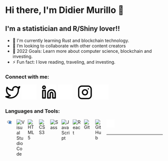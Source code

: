 # Hi there, I'm Didier Murillo 👋 

## I'm a statistician and R/Shiny lover!!

- 🌱 I'm currently learning Rust and blockchain technology.
- 👯 I’m looking to collaborate with other content creators
- 🥅 2022 Goals: Learn more about computer science, blockchain and investing.
- ⚡ Fun fact: I love reading, traveling, and investing.

### Connect with me:

[![website](./img/twitter-light.svg)](https://twitter.com/elconde0787#gh-light-mode-only)
[![website](./img/twitter-dark.svg)](https://twitter.com/elconde0787#gh-dark-mode-only)
&nbsp;&nbsp;
[![website](./img/linkedin-light.svg)](https://www.linkedin.com/in/damurillof/#gh-light-mode-only)
[![website](./img/linkedin-dark.svg)](https://www.linkedin.com/in/damurillof/#gh-dark-mode-only)
&nbsp;&nbsp;
[![website](./img/instagram-light.svg)](https://www.instagram.com/jackmystery_/#gh-light-mode-only)
[![website](./img/instagram-dark.svg)](https://www.instagram.com/jackmystery_/#gh-dark-mode-only)

### Languages and Tools:

<img align="left" alt="Terminal" width="26px" src="https://raw.githubusercontent.com/DidierMurilloF/DidierMurilloF/main/img/R_(programming_language)-Logo.wine.svg" style="padding-right:10px;" />
<img align="left" alt="Visual Studio Code" width="26px" src="https://cdn.jsdelivr.net/gh/devicons/devicon/icons/vscode/vscode-original.svg" style="padding-right:10px;" />

<img align="left" alt="HTML5" width="26px" src="https://cdn.jsdelivr.net/gh/devicons/devicon/icons/html5/html5-original.svg" style="padding-right:10px;" />
<img align="left" alt="CSS3" width="26px" src="https://cdn.jsdelivr.net/gh/devicons/devicon/icons/css3/css3-original.svg" style="padding-right:10px;" />
<img align="left" alt="Sass" width="26px" src="https://cdn.jsdelivr.net/gh/devicons/devicon/icons/sass/sass-original.svg" style="padding-right:10px;" />
<img align="left" alt="JavaScript" width="26px" src="https://cdn.jsdelivr.net/gh/devicons/devicon/icons/javascript/javascript-original.svg" style="padding-right:10px;" />
<img align="left" alt="React" width="26px" src="https://cdn.jsdelivr.net/gh/devicons/devicon/icons/react/react-original.svg" style="padding-right:10px;" />

<img align="left" alt="Git" width="26px" src="https://cdn.jsdelivr.net/gh/devicons/devicon/icons/git/git-original.svg" style="padding-right:10px;" />
<img align="left" alt="GitHub" width="26px" src="https://user-images.githubusercontent.com/3369400/139447912-e0f43f33-6d9f-45f8-be46-2df5bbc91289.png" style="padding-right:10px;" />

<img align="left" alt="Terminal" width="26px" src="./img/terminal-dark.svg" />

<br />
<br />

---
